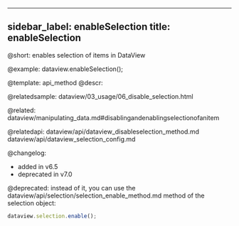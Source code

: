 
---
sidebar_label: enableSelection
title: enableSelection
---          

@short: enables selection of items in DataView


@example:
dataview.enableSelection();







@template: api_method
@descr:


@relatedsample: dataview/03_usage/06_disable_selection.html

@related: dataview/manipulating_data.md#disablingandenablingselectionofanitem

@relatedapi: dataview/api/dataview_disableselection_method.md
dataview/api/dataview_selection_config.md

@changelog: 
- added in v6.5
- deprecated in v7.0

@deprecated: instead of it, you can use the dataview/api/selection/selection_enable_method.md method of the selection object:
~~~js
dataview.selection.enable();
~~~